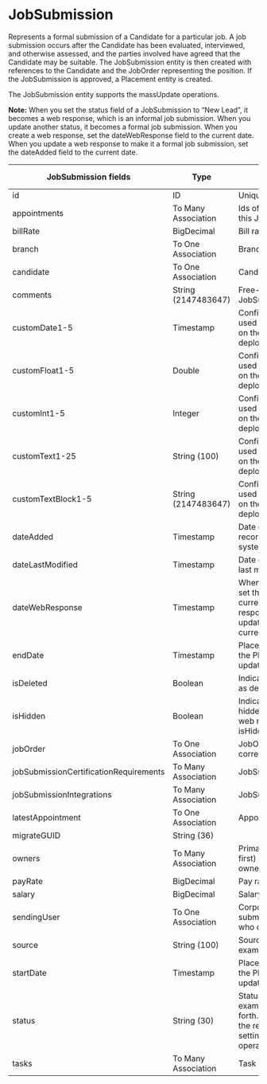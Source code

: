 # JobSubmission

Represents a formal submission of a Candidate for a particular job. A job submission occurs after the Candidate has been evaluated, interviewed, and otherwise assessed, and the parties involved have agreed that the Candidate may be suitable. The JobSubmission entity is then created with references to the Candidate and the JobOrder representing the position. If the JobSubmission is approved, a Placement entity is created.

The JobSubmission entity supports the massUpdate operations.

**Note:** When you set the status field of a JobSubmission to “New Lead”, it becomes a web response, which is an informal job submission. When you update another status, it becomes a formal job submission. When you create a web response, set the dateWebResponse field to the current date. When you update a web response to make it a formal job submission, set the dateAdded field to the current date.

<table>
    <colgroup>
        <col width="20%" />
        <col width="20%" />
        <col width="20%" />
        <col width="20%" />
        <col width="20%" />
    </colgroup>
    <thead>
        <tr class="header">
            <th>JobSubmission fields</th>
            <th>Type</th>
            <th>Description</th>
            <th>Not null</th>
            <th>Read-only</th>
        </tr>
    </thead>
    <tbody>
        <tr class="even">
            <td>id</td>
            <td>ID</td>
            <td>Unique identifier for this entity.</td>
            <td>X</td>
            <td>X</td>
        </tr>
        <tr class="odd">
            <td>appointments</td>
            <td>To Many Association</td>
            <td>Ids of Appointments associated with this JobSubmission.</td>
            <td></td>
            <td></td>
        </tr>
        <tr class="even">
            <td>billRate</td>
            <td>BigDecimal</td>
            <td>Bill rate for this JobSubmission.</td>
            <td></td>
            <td></td>
        </tr>
        <tr class="odd">
            <td>branch</td>
            <td>To One Association</td>
            <td>Branch</td>
            <td></td>
            <td>X</td>
        </tr>
        <tr class="even">
            <td>candidate</td>
            <td>To One Association</td>
            <td>Candidate submitted for this job.</td>
            <td>X</td>
            <td></td>
        </tr>
        <tr class="odd">
            <td>comments</td>
            <td>String (2147483647)</td>
            <td>Free-text comments on this JobSubmission.</td>
            <td></td>
            <td></td>
        </tr>
        <tr class="even">
            <td>customDate1-5</td>
            <td>Timestamp</td>
            <td>Configurable date fields that can be used to store custom data depending on the needs of a particular deployment.</td>
            <td></td>
            <td></td>
        </tr>
        <tr class="odd">
            <td>customFloat1-5</td>
            <td>Double</td>
            <td>Configurable numeric fields that can be used to store custom data depending on the needs of a particular deployment.</td>
            <td></td>
            <td></td>
        </tr>
        <tr class="even">
            <td>customInt1-5</td>
            <td>Integer</td>
            <td>Configurable numeric fields that can be used to store custom data depending on the needs of a particular deployment.</td>
            <td></td>
            <td></td>
        </tr>
        <tr class="odd">
            <td>customText1-25</td>
            <td>String (100)</td>
            <td>Configurable text fields that can be used to store custom data depending on the needs of a particular deployment.</td>
            <td></td>
            <td></td>
        </tr>
        <tr class="even">
            <td>customTextBlock1-5</td>
            <td>String (2147483647)</td>
            <td>Configurable text fields that can be used to store custom data depending on the needs of a particular deployment.</td>
            <td></td>
            <td></td>
        </tr>
        <tr class="odd">
            <td>dateAdded</td>
            <td>Timestamp</td>
            <td>Date on which this JobSubmission record was created in the Bullhorn system.</td>
            <td>X</td>
            <td>X</td>
        </tr>
        <tr class="even">
            <td>dateLastModified</td>
            <td>Timestamp</td>
            <td>Date on which the JobSubmission was last modified.</td>
            <td>X</td>
            <td>X</td>
        </tr>
        <tr class="odd">
            <td>dateWebResponse</td>
            <td>Timestamp</td>
            <td>When a new web response is added, set the dateWebResponse field to the current timestamp. When a web response is promoted to a submission, update the dateAdded property to the current timestamp.</td>
            <td>X</td>
            <td></td>
        </tr>
        <tr class="even">
            <td>endDate</td>
            <td>Timestamp</td>
            <td>Place holder for where the start date of the Placement.  This is not automatically updated.</td>
            <td></td>
            <td></td>
        </tr>
        <tr class="odd">
            <td>isDeleted</td>
            <td>Boolean</td>
            <td>Indicates whether this record is marked as deleted in the Bullhorn system.</td>
            <td>X</td>
            <td></td>
        </tr>
        <tr class="even">
            <td>isHidden</td>
            <td>Boolean</td>
            <td>Indicates whether web responses are hidden. If you do not plan to promote a web response to a submission, set the isHidden field to true.</td>
            <td></td>
            <td></td>
        </tr>
        <tr class="odd">
            <td>jobOrder</td>
            <td>To One Association</td>
            <td>JobOrder to which this JobSubmission corresponds.</td>
            <td>X</td>
            <td></td>
        </tr>
        <tr class="even">
            <td>jobSubmissionCertificationRequirements</td>
            <td>To Many Association</td>
            <td>JobSubmissionCertificationRequirement</td>
            <td></td>
            <td>X</td>
        </tr>
        <tr class="odd">
            <td>jobSubmissionIntegrations</td>
            <td>To Many Association</td>
            <td>JobSubmissionIntegration</td>
            <td></td>
            <td>X</td>
        </tr>
        <tr class="even">
            <td>latestAppointment</td>
            <td>To One Association</td>
            <td>Appointment</td>
            <td></td>
            <td></td>
        </tr>
        <tr class="odd">
            <td>migrateGUID</td>
            <td>String (36)</td>
            <td></td>
            <td></td>
            <td></td>
        </tr>
        <tr class="even">
            <td>owners</td>
            <td>To Many Association</td>
            <td>Primary (first) and secondary (all but first) corporateUsers considered owners of this JobSubmission.</td>
            <td></td>
            <td></td>
        </tr>
        <tr class="odd">
            <td>payRate</td>
            <td>BigDecimal</td>
            <td>Pay rate for this JobSubmission.</td>
            <td></td>
            <td></td>
        </tr>
        <tr class="even">
            <td>salary</td>
            <td>BigDecimal</td>
            <td>Salary for this JobSubmission.</td>
            <td></td>
            <td></td>
        </tr>
        <tr class="odd">
            <td>sendingUser</td>
            <td>To One Association</td>
            <td>CorporateUser credited with making the submission. The default value is user who created the JobSubmission.</td>
            <td>X</td>
            <td></td>
        </tr>
        <tr class="even">
            <td>source</td>
            <td>String (100)</td>
            <td>Source of the JobSubmission (for example, web, Integer, and so forth.)</td>
            <td></td>
            <td></td>
        </tr>
        <tr class="odd">
            <td>startDate</td>
            <td>Timestamp</td>
            <td>Place holder for where the start date of the Placement.  This is not automatically updated.</td>
            <td></td>
            <td></td>
        </tr>
        <tr class="even">
            <td>status</td>
            <td>String (30)</td>
            <td>Status of the JobSubmission (for example, reviewed, accepted, and so forth.). Allowable values are available in the response of the settings/jobResponseStatusList operation.</td>
            <td>X</td>
            <td></td>
        </tr>
        <tr class="odd">
            <td>tasks</td>
            <td>To Many Association</td>
            <td>Task</td>
            <td></td>
            <td>X</td>
        </tr>
    </tbody>
</table>
